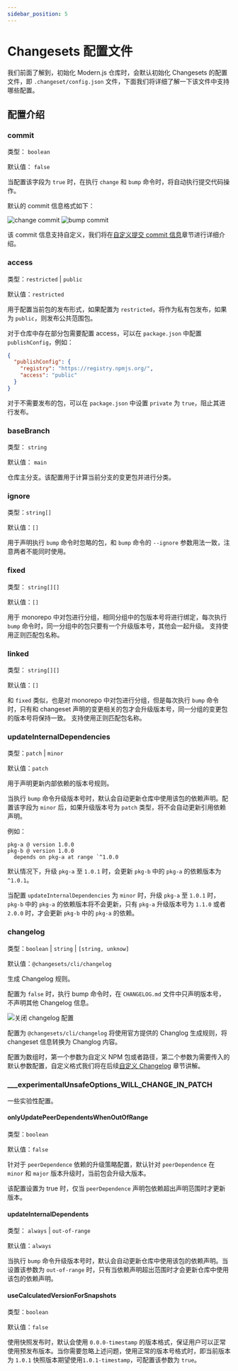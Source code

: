 ```yaml
---
sidebar_position: 5
---
```


# Changesets 配置文件

我们前面了解到，初始化 Modern.js 仓库时，会默认初始化 Changesets 的配置文件，即 `.changeset/config.json` 文件，下面我们将详细了解一下该文件中支持哪些配置。

## 配置介绍

### commit

类型： `boolean`

默认值： `false`

当配置该字段为 `true` 时，在执行 `change` 和 `bump` 命令时，将自动执行提交代码操作。

默认的 commit 信息格式如下：

![change commit](https://lf3-static.bytednsdoc.com/obj/eden-cn/zq-uylkvT/ljhwZthlaukjlkulzlp/changeset-change-commit-info.png)
![bump commit](https://lf3-static.bytednsdoc.com/obj/eden-cn/zq-uylkvT/ljhwZthlaukjlkulzlp/changeset-bump-commit-info.png)

该 commit 信息支持自定义，我们将在[自定义提交 commit 信息](/docs/guides/topic-detail/changesets/commit)章节进行详细介绍。

### access

类型：`restricted` | `public`

默认值：`restricted`

用于配置当前包的发布形式，如果配置为 `restricted`，将作为私有包发布，如果为 `public`，则发布公共范围包。

对于仓库中存在部分包需要配置 access，可以在 `package.json` 中配置 `publishConfig`，例如：

```json title=package.json
{
  "publishConfig": {
    "registry": "https://registry.npmjs.org/",
    "access": "public"
  }
}
```

对于不需要发布的包，可以在 `package.json` 中设置 `private` 为 `true`，阻止其进行发布。

### baseBranch

类型： `string`

默认值： `main`

仓库主分支。该配置用于计算当前分支的变更包并进行分类。

### ignore

类型：`string[]`

默认值：`[]`

用于声明执行 `bump` 命令时忽略的包，和 `bump` 命令的 `--ignore` 参数用法一致，注意两者不能同时使用。

### fixed

类型： `string[][]`

默认值：`[]`

用于 monorepo 中对包进行分组，相同分组中的包版本号将进行绑定，每次执行 `bump` 命令时，同一分组中的包只要有一个升级版本号，其他会一起升级。
支持使用正则匹配包名称。

### linked

类型： `string[][]`

默认值：`[]`

和 `fixed` 类似，也是对 monorepo 中对包进行分组，但是每次执行 `bump` 命令时，只有和 changeset 声明的变更相关的包才会升级版本号，同一分组的变更包的版本号将保持一致。
支持使用正则匹配包名称。

### updateInternalDependencies

类型：`patch` | `minor`

默认值：`patch`

用于声明更新内部依赖的版本号规则。

当执行 `bump` 命令升级版本号时，默认会自动更新仓库中使用该包的依赖声明。配置该字段为 `minor` 后，如果升级版本号为 `patch` 类型，将不会自动更新引用依赖声明。

例如：

```
pkg-a @ version 1.0.0
pkg-b @ version 1.0.0
  depends on pkg-a at range `^1.0.0
```

默认情况下，升级 `pkg-a` 至 `1.0.1` 时，会更新 `pkg-b` 中的 `pkg-a` 的依赖版本为 `^1.0.1`。

当配置 `updateInternalDependencies` 为 `minor` 时，升级 `pkg-a` 至 `1.0.1` 时，`pkg-b` 中的 `pkg-a` 的依赖版本将不会更新，只有 `pkg-a` 升级版本号为 `1.1.0` 或者 `2.0.0` 时，才会更新 `pkg-b` 中的 `pkg-a` 的依赖。

### changelog

类型：`boolean` | `string` | `[string, unknow]`

默认值：`@changesets/cli/changelog`

生成 Changelog 规则。

配置为 `false` 时，执行 bump 命令时，在 `CHANGELOG.md` 文件中只声明版本号，不声明其他 Changelog 信息。

![关闭 changelog 配置](https://lf3-static.bytednsdoc.com/obj/eden-cn/zq-uylkvT/ljhwZthlaukjlkulzlp/changeset-empty-changelog.png)

配置为 `@changesets/cli/changelog` 将使用官方提供的 Changlog 生成规则，将 changeset 信息转换为 Changlog 内容。

配置为数组时，第一个参数为自定义 NPM 包或者路径，第二个参数为需要传入的默认参数配置，自定义格式我们将在后续[自定义 Changelog](/docs/guides/topic-detail/changesets/changelog) 章节讲解。

### \_\_\_experimentalUnsafeOptions_WILL_CHANGE_IN_PATCH

一些实验性配置。

#### onlyUpdatePeerDependentsWhenOutOfRange

类型：`boolean`

默认值：`false`

针对于 `peerDependence` 依赖的升级策略配置，默认针对 `peerDependence` 在 `minor` 和 `major` 版本升级时，当前包会升级大版本。

该配置设置为 true 时，仅当 `peerDependence` 声明包依赖超出声明范围时才更新版本。

#### updateInternalDependents

类型： `always` | `out-of-range`

默认值：`always`

当执行 `bump` 命令升级版本号时，默认会自动更新仓库中使用该包的依赖声明。当设置该参数为 `out-of-range` 时，只有当依赖声明超出范围时才会更新仓库中使用该包的依赖声明。

#### useCalculatedVersionForSnapshots

类型：`boolean`

默认值：`false`

使用快照发布时，默认会使用 `0.0.0-timestamp` 的版本格式，保证用户可以正常使用预发布版本。当你需要忽略上述问题，使用正常的版本号格式时，即当前版本为 `1.0.1` 快照版本期望使用`1.0.1-timestamp`，可配置该参数为 `true`。
